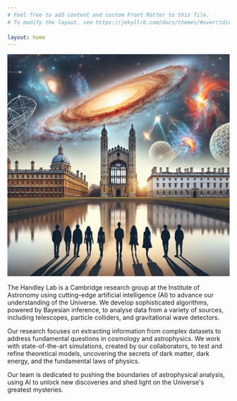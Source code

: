 ```yaml
---
# Feel free to add content and custom Front Matter to this file.
# To modify the layout, see https://jekyllrb.com/docs/themes/#overriding-theme-defaults

layout: home
---
```


![DALL·E 3 prompt: "The Cambridge University skyline, but the sky is instead the multimessenger night sky; the Planck CMB anisotropies should form the far distant background, with supernovae explosions, gravitational waves and large scale structure visible in the middle ground, all visible over the dreaming spires of King's college, the Institute of Astronomy and the backs of the river Camb. A team of cosmology researchers should be silhouetted facing away from the viewer, standing together"](/assets/images/tmpbas7n88j.PNG)


The Handley Lab is a Cambridge research group at the Institute of Astronomy using cutting-edge artificial intelligence (AI) to advance our understanding of the Universe. We develop sophisticated algorithms, powered by Bayesian inference, to analyse data from a variety of sources, including telescopes, particle colliders, and gravitational wave detectors. 

Our research focuses on extracting information from complex datasets to address fundamental questions in cosmology and astrophysics.  We work with state-of-the-art simulations, created by our collaborators, to test and refine theoretical models, uncovering the secrets of dark matter, dark energy, and the fundamental laws of physics. 

Our team is dedicated to pushing the boundaries of astrophysical analysis, using AI to unlock new discoveries and shed light on the Universe's greatest mysteries. 
